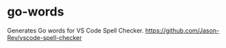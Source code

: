 # go-words

Generates Go words for VS Code Spell Checker.
https://github.com/Jason-Rev/vscode-spell-checker
